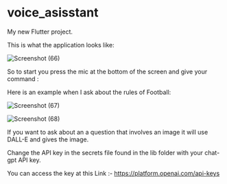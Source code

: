 # voice_asisstant

My new Flutter project.

This is what the application looks like:

![Screenshot (66)](https://github.com/Yamlak1/AI-voice-assistant/assets/118682315/49f0e83c-a3e1-4569-9d13-23c1f95d27a7)


So to start you press the mic at the bottom of the screen and give your command :

Here is an example when I ask about the rules of Football:

![Screenshot (67)](https://github.com/Yamlak1/AI-voice-assistant/assets/118682315/8c7d5259-09e0-464b-ae2c-e2f82fe88094)

![Screenshot (68)](https://github.com/Yamlak1/AI-voice-assistant/assets/118682315/6958953d-518c-4b88-b6be-75d082187bf2)


If you want to ask about an a question that involves an image it will use DALL-E
and gives the image.


Change the API key in the secrets file found in the lib folder with your chat-gpt API key. 

You can access the key at this Link :- https://platform.openai.com/api-keys
